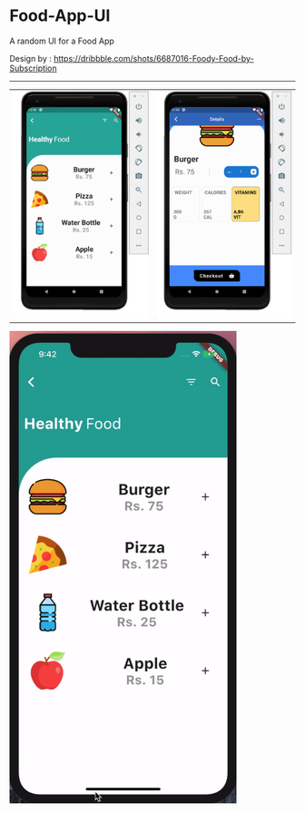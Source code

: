 # Food-App-UI
A random UI for a Food App

Design by : https://dribbble.com/shots/6687016-Foody-Food-by-Subscription

---
<table style="{border:none}">
<tr><td>
<img src="https://github.com/infiniteoverflow/Food-App-UI/blob/master/screenshots/screen1.png" width="300"/>
</td><td>
<img src="https://github.com/infiniteoverflow/Food-App-UI/blob/master/screenshots/screen2.png" width="300" />
</td></tr></table>

<img src="https://github.com/infiniteoverflow/Food-App-UI/blob/master/screenshots/video.gif" width="400"/>
